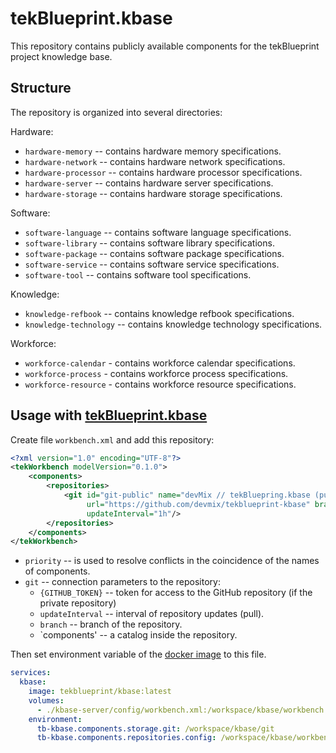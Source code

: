 # tekBlueprint.kbase

This repository contains publicly available components for the tekBlueprint project knowledge base.

## Structure

The repository is organized into several directories:

Hardware:

- `hardware-memory` -- contains hardware memory specifications.
- `hardware-network` -- contains hardware network specifications.
- `hardware-processor` -- contains hardware processor specifications.
- `hardware-server` -- contains hardware server specifications.
- `hardware-storage` -- contains hardware storage specifications.

Software:

- `software-language` -- contains software language specifications.
- `software-library` -- contains software library specifications.
- `software-package` -- contains software package specifications.
- `software-service` -- contains software service specifications.
- `software-tool` -- contains software tool specifications.

Knowledge:

- `knowledge-refbook` -- contains knowledge refbook specifications.
- `knowledge-technology` -- contains knowledge technology specifications.

Workforce:

- `workforce-calendar` - contains workforce calendar specifications.
- `workforce-process` - contains workforce process specifications.
- `workforce-resource` - contains workforce resource specifications.

## Usage with [tekBlueprint.kbase](https://tekblueprint.org/blog/tekblueprint-kbase/intro/)

Create file `workbench.xml` and add this repository:

```xml
<?xml version="1.0" encoding="UTF-8"?>
<tekWorkbench modelVersion="0.1.0">
    <components>
        <repositories>
            <git id="git-public" name="devMix // tekBluepring.kbase (public)" priority="0"
                 url="https://github.com/devmix/tekblueprint-kbase" branch="main" folder="components"
                 updateInterval="1h"/>
        </repositories>
    </components>
</tekWorkbench>
```

- `priority` -- is used to resolve conflicts in the coincidence of the names of components.
- `git` -- connection parameters to the repository:
    - `{GITHUB_TOKEN}` -- token for access to the GitHub repository (if the private repository)
    - `updateInterval` -- interval of repository updates (pull).
    - `branch` -- branch of the repository.
    - `components' -- a catalog inside the repository.

Then set environment variable of the [docker image](https://hub.docker.com/r/tekblueprint/kbase) to this file.

```yaml
services:
  kbase:
    image: tekblueprint/kbase:latest
    volumes:
      - ./kbase-server/config/workbench.xml:/workspace/kbase/workbench.xml
    environment:
      tb-kbase.components.storage.git: /workspace/kbase/git
      tb-kbase.components.repositories.config: /workspace/kbase/workbench.xml
```